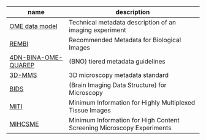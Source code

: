 | name | description |
| ----| ----|
|[OME data model](https://docs.openmicroscopy.org/ome-model/6.3.1/) |Technical metadata description of an imaging experiment|
|[REMBI](https://doi.org/10.1038/s41592-021-01166-8) |Recommended Metadata for Biological Images|
| [4DN-BINA-OME-QUAREP](https://doi.org/10.1038/s41592-021-01327-9)| (BNO) tiered metadata guidelines|
| [3D-MMS](https://doryworkspace.org/metadata) |3D microscopy metadata standard|
| [BIDS](https://doi.org/10.3389/fnins.2022.871228) |(Brain Imaging Data Structure) for Microscopy|
| [MITI](https://doi.org/10.1038/s41592-022-01415-4) |Minimum Information for Highly Multiplexed Tissue Images|
| [MIHCSME](https://doi.org/10.1038/s41597-023-02367-w) |Minimum Information for High Content Screening Microscopy Experiments|
